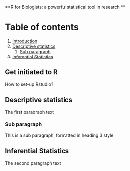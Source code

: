 
**R for Biologists: a powerful statistical tool in research **

# Table of contents
1. [Introduction](#introduction)
2. [Descriptive statistics](#paragraph1)
    1. [Sub paragraph](#subparagraph1)
3. [Inferential Statistics](#paragraph2)

## Get initiated to R <a name="introduction"></a>
How to set-up  Rstudio?

## Descriptive statistics <a name="paragraph1"></a>
The first paragraph text

### Sub paragraph <a name="subparagraph1"></a>
This is a sub paragraph, formatted in heading 3 style

## Inferential Statistics <a name="paragraph2"></a>
The second paragraph text

